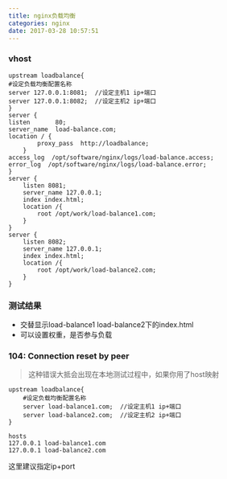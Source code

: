 ```yaml
---
title: nginx负载均衡
categories: nginx
date: 2017-03-28 10:57:51
---
```



### vhost 

	upstream loadbalance{  
	#设定负载均衡配置名称
    server 127.0.0.1:8081;  //设定主机1 ip+端口
    server 127.0.0.1:8082;  //设定主机2 ip+端口
    }  
	server {
    listen       80;
    server_name  load-balance.com;
	location / {     
            proxy_pass  http://loadbalance;     
        }     
    access_log  /opt/software/nginx/logs/load-balance.access;
    error_log  /opt/software/nginx/logs/load-balance.error;
	}
	server {
		listen 8081;
		server_name 127.0.0.1;
		index index.html;
		location /{
			root /opt/work/load-balance1.com;
		}
	}
	server {
		listen 8082;
		server_name 127.0.0.1;
		index index.html;
		location /{
			root /opt/work/load-balance2.com;
		}
	}

### 测试结果

- 交替显示load-balance1 load-balance2下的index.html
- 可以设置权重，是否参与负载

### 104: Connection reset by peer

>这种错误大抵会出现在本地测试过程中，如果你用了host映射

	upstream loadbalance{  
		#设定负载均衡配置名称
    	server load-balance1.com;  //设定主机1 ip+端口
    	server load-balance2.com;  //设定主机2 ip+端口
    }

	hosts
	127.0.0.1 load-balance1.com
	127.0.0.1 load-balance2.com

这里建议指定ip+port
